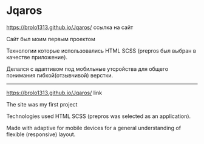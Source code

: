 # Jqaros

https://brolo1313.github.io/Jqaros/ ссылка на сайт

Сайт был моим первым проектом 

Технологии которые использовались HTML SCSS (prepros был выбран в качестве приложение).

Делался с адаптивом под мобильные утсройства для общего понимания гибкой(отзывчивой) верстки.

-----------------------------------------------------------------------------------------------
https://brolo1313.github.io/Jqaros/   link 

The site was my first project 

Technologies used HTML SCSS (prepros was selected as an application).

Made with adaptive for mobile devices for a general understanding of flexible (responsive) layout.


